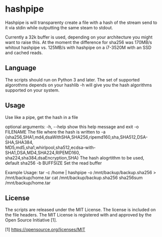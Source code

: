 hashpipe
==========

Hashpipe is will transparenty create a file with a hash of the stream send to it
via stdin while outputting the same steam to stdout.

Currently a 32k buffer is used, depending on your architecture you might want
to raise this. At the moment the difference for sha256 was 170MB/s whitout 
hashpipe vs. 125MB/s with hashpipe on a i7-3520M with an SSD and cached reads.

Language
--------
The scripts should run on Python 3 and later.
The set of supported algorothms depends on your hashlib -h will give you the
hash algorithms supported on your system.

Usage
-----
Use like a pipe, get the hash in a file

optional arguments:
  -h, --help            show this help message and exit
  -o FILENAME           The file where the hash is written to
  -a {sha256,SHA1,md4,dsaWithSHA,SHA256,ripemd160,sha,SHA512,DSA-SHA,SHA384,\
        MD5,md5,sha1,whirlpool,sha512,ecdsa-with-SHA1,DSA,MD4,SHA224,RIPEMD160,\
        sha224,sha384,dsaEncryption,SHA}
                        The hash alogrtithm to be used, default sha256
  -b BUFFSIZE           Set the read buffer

Example Usage:
 tar -c /home | hashpipe -o /mnt/backup/backup.sha256 > /mnt/backup/home.tar
 cat /mnt/backup/backup.sha256
 sha256sum /mnt/backup/home.tar

License
-------

The scripts are released under the MIT License.  The license is
included on the file headers.  The MIT License is registered with
and approved by the Open Source Initiative [1].

[1] https://opensource.org/licenses/MIT
